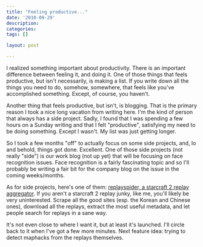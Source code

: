 ```yaml
---
title: "Feeling productive..."
date: '2010-09-29'
description:
categories:
tags: []

layout: post

---
```

I realized something important about productivity. There is an important difference between feeling it, and doing it. One of those things that feels productive, but isn't necessarily, is making a list. If you write down all the things you need to do, somehow, somewhere, that feels like you've accomplished something. Except, of course, you haven't.

Another thing that feels productive, but isn't, is blogging. That is the primary reason I took a nice long vacation from writing here. I'm the kind of person that always has a side project. Sadly, I found that I was spending a few hours on a Sunday writing and that I felt "productive", satisfying my need to be doing something. Except I wasn't. My list was just getting longer.

So I took a few months "off" to actually focus on some side projects, and, lo and behold, things got done. Excellent. One of those side projects (not really "side") is our work blog (not up yet) that will be focusing on face recognition issues. Face recognition is a fairly fascinating topic and so I'll probably be writing a fair bit for the company blog on the issue in the coming weeks/months. 

As for side projects, here's one of them: <a href="http://replayspider.com/">replayspider, a starcraft 2 replay aggregator</a>. If you aren't a starcraft 2 replay junky, like me, you'll likely be very uninterested. Scrape all the good sites (esp. the Korean and Chinese ones), download all the replays, extract the most useful metadata, and let people search for replays in a sane way. 

It's not even close to where I want it, but at least it's launched. I'll circle back to it when I've got a few more minutes. Next feature idea: trying to detect maphacks from the replays themselves. 